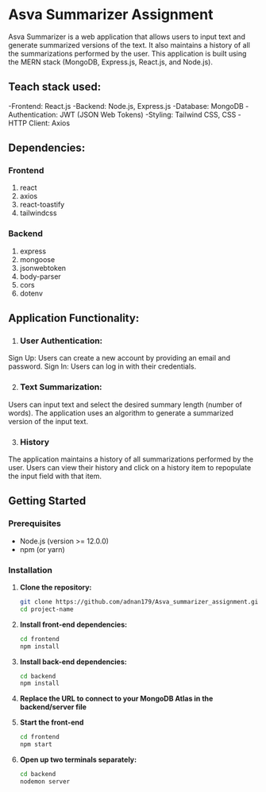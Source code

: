 # Asva Summarizer Assignment

Asva Summarizer is a web application that allows users to input text and generate summarized versions of the text. It also maintains a history of all the summarizations performed by the user. This application is built using the MERN stack (MongoDB, Express.js, React.js, and Node.js).

## Teach stack used:
-Frontend: React.js
-Backend: Node.js, Express.js
-Database: MongoDB
-Authentication: JWT (JSON Web Tokens)
-Styling: Tailwind CSS, CSS
-HTTP Client: Axios

## Dependencies:

### Frontend
  1. react
  2. axios
  3. react-toastify
  4. tailwindcss
### Backend
  1. express
  2. mongoose
  3. jsonwebtoken
  4. body-parser
  5. cors
  6. dotenv

     
## Application Functionality:

1. ### User Authentication:
  Sign Up: Users can create a new account by providing an email and password.
  Sign In: Users can log in with their credentials.

2. ### Text Summarization:
  Users can input text and select the desired summary length (number of words). The application uses an algorithm to generate a summarized version of the input text.

3. ### History
  The application maintains a history of all summarizations performed by the user. Users can view their history and click on a history item to repopulate the input field with that item.

## Getting Started

### Prerequisites

- Node.js (version >= 12.0.0)
- npm (or yarn)

### Installation

1. **Clone the repository:**

   ```bash
   git clone https://github.com/adnan179/Asva_summarizer_assignment.git
   cd project-name
2. **Install front-end dependencies:**
   ```bash
   cd frontend
   npm install
3. **Install back-end dependencies:**
   ```bash
   cd backend
   npm install
4. **Replace the URL to connect to your MongoDB Atlas in the backend/server file**
5. **Start the front-end**
   ```bash
   cd frontend
   npm start
   
6. **Open up two terminals separately:**
   ```bash
   cd backend
   nodemon server
